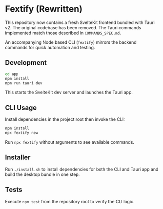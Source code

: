 # Fextify (Rewritten)

This repository now contains a fresh SvelteKit frontend bundled with Tauri v2.
The original codebase has been removed. The Tauri commands implemented match
those described in `COMMANDS_SPEC.md`.

An accompanying Node based CLI (`fextify`) mirrors the backend commands for
quick automation and testing.

## Development

```bash
cd app
npm install
npm run tauri dev
```

This starts the SvelteKit dev server and launches the Tauri app.

## CLI Usage

Install dependencies in the project root then invoke the CLI:

```bash
npm install
npx fextify new
```

Run `npx fextify` without arguments to see available commands.

## Installer

Run `./install.sh` to install dependencies for both the CLI and Tauri app and
build the desktop bundle in one step.

## Tests

Execute `npm test` from the repository root to verify the CLI logic.

